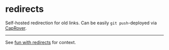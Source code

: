 # redirects

Self-hosted redirection for old links. Can be easily `git push`-deployed via [CapRover](https://caprover.com).

* * *

See [fun with redirects](https://utopia.rosano.ca/fun-with-redirects/) for context.
